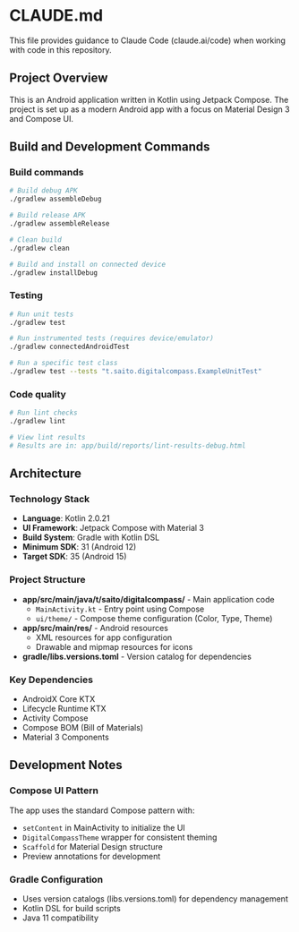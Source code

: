 # CLAUDE.md

This file provides guidance to Claude Code (claude.ai/code) when working with code in this repository.

## Project Overview

This is an Android application written in Kotlin using Jetpack Compose. The project is set up as a modern Android app with a focus on Material Design 3 and Compose UI.

## Build and Development Commands

### Build commands
```bash
# Build debug APK
./gradlew assembleDebug

# Build release APK
./gradlew assembleRelease

# Clean build
./gradlew clean

# Build and install on connected device
./gradlew installDebug
```

### Testing
```bash
# Run unit tests
./gradlew test

# Run instrumented tests (requires device/emulator)
./gradlew connectedAndroidTest

# Run a specific test class
./gradlew test --tests "t.saito.digitalcompass.ExampleUnitTest"
```

### Code quality
```bash
# Run lint checks
./gradlew lint

# View lint results
# Results are in: app/build/reports/lint-results-debug.html
```

## Architecture

### Technology Stack
- **Language**: Kotlin 2.0.21
- **UI Framework**: Jetpack Compose with Material 3
- **Build System**: Gradle with Kotlin DSL
- **Minimum SDK**: 31 (Android 12)
- **Target SDK**: 35 (Android 15)

### Project Structure
- **app/src/main/java/t/saito/digitalcompass/** - Main application code
  - `MainActivity.kt` - Entry point using Compose
  - `ui/theme/` - Compose theme configuration (Color, Type, Theme)
- **app/src/main/res/** - Android resources
  - XML resources for app configuration
  - Drawable and mipmap resources for icons
- **gradle/libs.versions.toml** - Version catalog for dependencies

### Key Dependencies
- AndroidX Core KTX
- Lifecycle Runtime KTX
- Activity Compose
- Compose BOM (Bill of Materials)
- Material 3 Components

## Development Notes

### Compose UI Pattern
The app uses the standard Compose pattern with:
- `setContent` in MainActivity to initialize the UI
- `DigitalCompassTheme` wrapper for consistent theming
- `Scaffold` for Material Design structure
- Preview annotations for development

### Gradle Configuration
- Uses version catalogs (libs.versions.toml) for dependency management
- Kotlin DSL for build scripts
- Java 11 compatibility